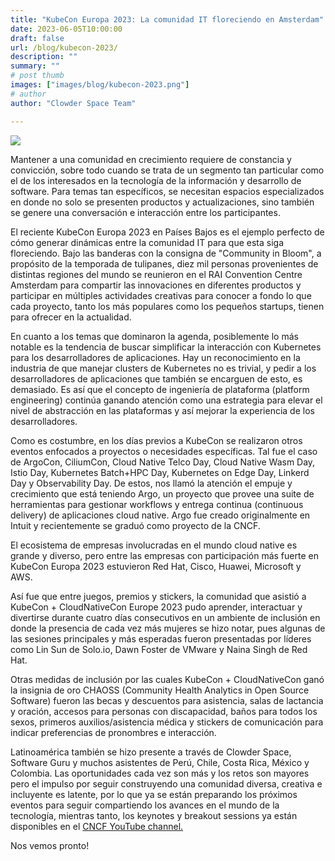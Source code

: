 ```yaml
---
title: "KubeCon Europa 2023: La comunidad IT floreciendo en Amsterdam"
date: 2023-06-05T10:00:00
draft: false
url: /blog/kubecon-2023/
description: ""
summary: ""
# post thumb
images: ["images/blog/kubecon-2023.png"]
# author
author: "Clowder Space Team"

---
```



<img src="/images/blog/kubecon-2023.png" class="img-fluid mx-auto d-block" >
<br>

Mantener a una comunidad en crecimiento requiere de constancia y convicción, sobre todo cuando se trata de un segmento tan particular como el de los interesados en la tecnología de la información y desarrollo de software. Para temas tan específicos, se necesitan espacios especializados en donde no solo se presenten productos y actualizaciones, sino también se genere una conversación e interacción entre los participantes. 

El reciente KubeCon Europa 2023 en Países Bajos es el ejemplo perfecto de cómo generar dinámicas entre la comunidad IT para que esta siga floreciendo. Bajo las banderas con la consigna de "Community in Bloom", a propósito de la temporada de tulipanes, diez mil personas provenientes de distintas regiones del mundo se reunieron en el RAI Convention Centre Amsterdam para compartir las innovaciones en diferentes productos y participar en múltiples actividades creativas para conocer a fondo lo que cada proyecto, tanto los más populares como los pequeños startups, tienen para ofrecer en la actualidad.

En cuanto a los temas que dominaron la agenda, posiblemente lo más notable es la tendencia de buscar simplificar la interacción con Kubernetes para los desarrolladores de aplicaciones. Hay un reconocimiento en la industria de que manejar clusters de Kubernetes no es trivial, y pedir a los desarrolladores de aplicaciones que también se encarguen de esto, es demasiado. Es así que el concepto de ingeniería de plataforma (platform engineering) continúa ganando atención como una estrategia para elevar el nivel de abstracción en las plataformas y así mejorar la experiencia de los desarrolladores.

Como es costumbre, en los días previos a KubeCon se realizaron otros eventos enfocados a proyectos o necesidades específicas. Tal fue el caso de ArgoCon, CiliumCon, Cloud Native Telco Day, Cloud Native Wasm Day, Istio Day, Kubernetes Batch+HPC Day, Kubernetes on Edge Day, Linkerd Day y Observability Day. De estos, nos llamó la atención el empuje y crecimiento que está teniendo Argo, un proyecto que provee una suite de herramientas para gestionar workflows y entrega continua (continuous delivery) de aplicaciones cloud native. Argo fue creado originalmente en Intuit y recientemente se graduó como proyecto de la CNCF.

El ecosistema de empresas involucradas en el mundo cloud native es grande y diverso, pero entre las empresas con participación más fuerte en KubeCon Europa 2023 estuvieron Red Hat, Cisco, Huawei, Microsoft y AWS. 

Así fue que entre juegos, premios y stickers, la comunidad que asistió a KubeCon + CloudNativeCon Europe 2023 pudo aprender, interactuar y divertirse durante cuatro días consecutivos en un ambiente de inclusión en donde la presencia de cada vez más mujeres se hizo notar, pues algunas de las sesiones principales y más esperadas fueron presentadas por líderes como Lin Sun de Solo.io, Dawn Foster de VMware  y Naina Singh de Red Hat. 

Otras medidas de inclusión por las cuales KubeCon + CloudNativeCon ganó la insignia de oro CHAOSS (Community Health Analytics in Open Source Software) fueron las becas y descuentos para asistencia, salas de lactancia y oración, accesos para personas con discapacidad, baños para todos los sexos, primeros auxilios/asistencia médica y stickers de comunicación para indicar preferencias de pronombres e interacción.

Latinoamérica también se hizo presente a través de Clowder Space, Software Guru y muchos asistentes de Perú, Chile, Costa Rica, México y Colombia. Las oportunidades cada vez son más y los retos son mayores pero el impulso por seguir construyendo una comunidad diversa, creativa e incluyente es latente, por lo que ya se están preparando los próximos eventos para seguir compartiendo los avances en el mundo de la tecnología, mientras tanto, los keynotes y breakout sessions ya están disponibles en el [CNCF YouTube channel.](https://www.youtube.com/c/cloudnativefdn) 

Nos vemos pronto!


